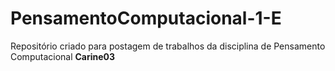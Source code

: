 # PensamentoComputacional-1-E
Repositório criado para postagem de trabalhos da disciplina de Pensamento Computacional
**Carine03**
